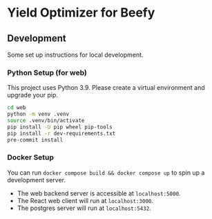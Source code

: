 # Yield Optimizer for Beefy

## Development
Some set up instructions for local development.

### Python Setup (for web)
This project uses Python 3.9. Please create a virtual environment and upgrade your pip.
```bash
cd web
python -m venv .venv
source .venv/bin/activate
pip install -U pip wheel pip-tools
pip install -r dev-requirements.txt
pre-commit install
```

### Docker Setup
You can run `docker compose build && docker compose up` to spin up a development server.
- The web backend server is accessible at `localhost:5000`.
- The React web client will run at `localhost:3000`.
- The postgres server will run at `localhost:5432`.
